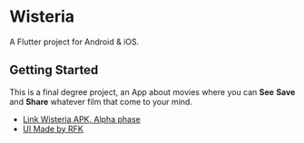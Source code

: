 # Wisteria

A Flutter project for Android & iOS.

## Getting Started

This is a final degree project, an App about movies where you can **See** **Save** and **Share** whatever film that come to your mind.

- [Link Wisteria APK, Alpha phase](https://drive.google.com/file/d/1SLnWt55anGkjwJv_z960VTCzYJGn73p0/view?usp=sharing)
- [UI Made by RFK](https://www.behance.net/RahalFK)

